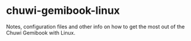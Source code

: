 # chuwi-gemibook-linux
Notes, configuration files and other info on how to get the most out of the Chuwi Gemibook with Linux.
